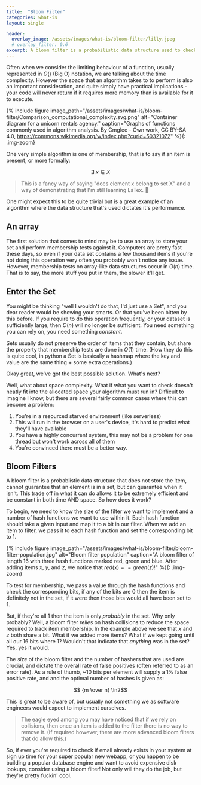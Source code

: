 ```yaml
---
title:  "Bloom Filter"
categories: what-is
layout: single

header:
  overlay_image: /assets/images/what-is/bloom-filter/lilly.jpeg
  # overlay_filter: 0.6
excerpt: A bloom filter is a probabilistic data structure used to check set membership in constant time and space. They're pretty cool.
---
```


Often when we consider the limiting behaviour of a function, usually represented in $O()$ (Big O) notation, we are talking about the time complexity. However the space that an algorithm takes to to perform is also an important consideration, and quite simply have practical implications - your code will never return if it requires more memory than is available for it to execute.

{% include figure image_path="/assets/images/what-is/bloom-filter/Comparison_computational_complexity.svg.png" alt="Container diagram for a unicorn rentals agency." caption="Graphs of functions commonly used in algorithm analysis. By Cmglee - Own work, CC BY-SA 4.0, https://commons.wikimedia.org/w/index.php?curid=50321072" %}{: .img-zoom}

One very simple algorithm is one of membership, that is to say if an item is present, or more formally:

$$\exists \ x \in X $$

> This is a fancy way of saying "does element x belong to set X" and a way of demonstrating that I'm still learning LaTex. 👀

One might expect this to be quite trivial but is a great example of an algorithm where the data structure that's used dictates it's performance.

## An array

The first solution that comes to mind may be to use an array to store your set and perform membership tests against it. Computers are pretty fast these days, so even if your data set contains a few thousand items if you're not doing this operation very often you probably won't notice any issue. However, membership tests on array-like data structures occur in $O(n)$ time. That is to say, the more stuff you put in them, the slower it'll get.

## Enter the Set

You might be thinking "well I wouldn't do that, I'd just use a Set", and you dear reader would be showing your smarts. Or that you've been bitten by this before. If you require to do this operation frequently, or your dataset is sufficiently large, then $O(n)$ will no longer be sufficient. You need something you can rely on, you need something _constant_.

Sets usually do not preserve the order of items that they contain, but share the property that membership tests are done in $O(1)$ time. (How they do this is quite cool, in python a Set is basically a hashmap where the key and value are the same thing + some extra operations.)

Okay great, we've got the best possible solution. What's next?

Well, what about space complexity. What if what you want to check doesn't neatly fit into the allocated space your algorithm must run in? Difficult to imagine I know, but there are several fairly common cases where this can become a problem:

1. You're in a resourced starved environment (like serverless)
2. This will run in the browser on a user's device, it's hard to predict what they'll have available
3. You have a highly concurrent system, this may not be a problem for one thread but won't work across all of them
4. You're convinced there must be a better way.


## Bloom Filters

A bloom filter is a probablistic data structure that does not store the item, cannot guarantee that an element is in a set, but can guarantee when it isn't. This trade off in what it can do allows it to be extremely efficient and be constant in both time AND space. So how does it work?

To begin, we need to know the size of the filter we want to implement and a number of hash functions we want to use within it. Each hash function should take a given input and map it to a bit in our filter. When we add an item to filter, we pass it to each hash function and set the corresponding bit to 1.

{% include figure image_path="/assets/images/what-is/bloom-filter/bloom-filter-population.jpg" alt="Bloom filter population" caption="A bloom filter of length 16 with three hash functions marked red, green and blue. After adding items $x$, $y$, and $z$, we notice that $red(x) == green(z)$!" %}{: .img-zoom}

To test for membership, we pass a value through the hash functions and check the corresponding bits, if any of the bits are 0 then the item is definitely not in the set, if it were then those bits would all have been set to 1.

But, if they're all 1 then the item is only _probably_ in the set. Why only probably? Well, a bloom filter _relies_ on hash collisions to reduce the space required to track item membership. In the example above we see that $x$ and $z$ both share a bit. What if we added more items? What if we kept going until all our 16 bits where 1? Wouldn't that indicate that _anything_ was in the set? Yes, yes it would.

The _size_ of the bloom filter and the number of hashers that are used are crucial, and dictate the overall rate of false positives (often referred to as an error rate). As a rule of thumb, ~10 bits per element will supply a 1% false positive rate, and and the optimal number of hashes is given as:

$$ {m \over n} \ln2$$

This is great to be aware of, but usually not something we as software engineers would expect to implement ourselves.

> The eagle eyed among you may have noticed that if we rely on collisions, then once an item is added to the filter there is no way to remove it. (If required however, there are more advanced bloom filters that do allow this.)

So, if ever you're required to check if email already exists in your system at sign up time for your super popular new webapp, or you happen to be building a popular database engine and want to avoid expensive disk lookups, consider using a bloom filter! Not only will they do the job, but they're pretty fuckin' cool.


<script type="text/x-mathjax-config">
MathJax.Hub.Config({
  tex2jax: {
    inlineMath: [['$','$'], ['\\(','\\)']],
    processEscapes: true
  }
});
</script>
<script src="https://cdnjs.cloudflare.com/ajax/libs/mathjax/2.7.0/MathJax.js?config=TeX-AMS-MML_HTMLorMML" type="text/javascript"></script>
